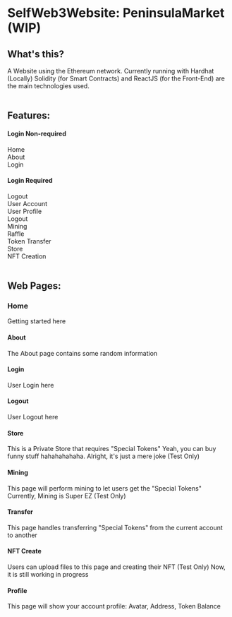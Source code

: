 # SelfWeb3Website: PeninsulaMarket (WIP)

## What's this?
A Website using the Ethereum network. Currently running with Hardhat (Locally)
Solidity (for Smart Contracts) and ReactJS (for the Front-End) are the main technologies used. <br />
 <br />




## Features:
#### Login Non-required
Home <br />
About <br />
Login <br />

#### Login Required
Logout <br />
User Account <br />
User Profile <br />
Logout <br />
Mining <br />
Raffle <br />
Token Transfer <br />
Store <br />
NFT Creation <br />
<br />




## Web Pages:
### Home
Getting started here
<br />

#### About
The About page contains some random information
<br />

#### Login
User Login here
<br />

#### Logout
User Logout here
<br />

#### Store
This is a Private Store that requires "Special Tokens"
Yeah, you can buy funny stuff hahahahahaha. Alright, it's just a mere joke (Test Only)
<br />

#### Mining
This page will perform mining to let users get the "Special Tokens"
Currently, Mining is Super EZ (Test Only)
<br />

#### Transfer
This page handles transferring "Special Tokens" from the current account to another
<br />

#### NFT Create
Users can upload files to this page and creating their NFT (Test Only)
Now, it is still working in progress
<br />

#### Profile
This page will show your account profile: Avatar, Address, Token Balance
<br />



